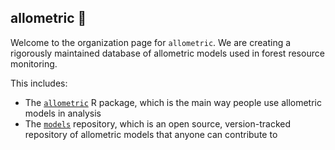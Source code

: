 ## allometric 🌲

Welcome to the organization page for `allometric`. We are creating a rigorously maintained database of allometric models used in forest resource monitoring.

This includes:

- The [`allometric`](https://github.com/allometric/allometric) R package, which is the main way people use allometric models in analysis
- The [`models`](https://github.com/allometric/models) repository, which is an open source, version-tracked repository of allometric models that anyone can contribute to
